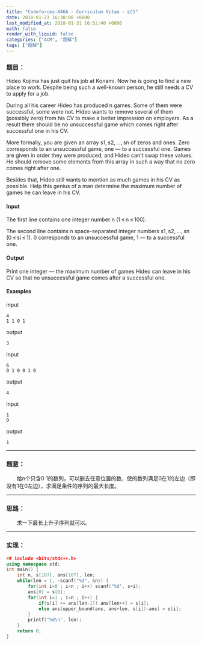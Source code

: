 ```yaml
---
title: "Codeforces-846A - Curriculum Vitae - LCS"
date: 2018-01-23 16:30:00 +0800
last_modified_at: 2018-01-31 16:52:40 +0800
math: false
render_with_liquid: false
categories: ["ACM", "题解"]
tags: ["题解"]
---
```


### 题目：
Hideo Kojima has just quit his job at Konami. Now he is going to find a new place to work. Despite being such a well-known person, he still needs a CV to apply for a job.

During all his career Hideo has produced n games. Some of them were successful, some were not. Hideo wants to remove several of them (possibly zero) from his CV to make a better impression on employers. As a result there should be no unsuccessful game which comes right after successful one in his CV.

More formally, you are given an array s1, s2, ..., sn of zeros and ones. Zero corresponds to an unsuccessful game, one — to a successful one. Games are given in order they were produced, and Hideo can't swap these values. He should remove some elements from this array in such a way that no zero comes right after one.

Besides that, Hideo still wants to mention as much games in his CV as possible. Help this genius of a man determine the maximum number of games he can leave in his CV.

#### Input
The first line contains one integer number n (1 ≤ n ≤ 100).

The second line contains n space-separated integer numbers s1, s2, ..., sn (0 ≤ si ≤ 1). 0 corresponds to an unsuccessful game, 1 — to a successful one.

#### Output
Print one integer — the maximum number of games Hideo can leave in his CV so that no unsuccessful game comes after a successful one.

#### Examples
input
```
4
1 1 0 1
```
output
```
3
```
input
```
6
0 1 0 0 1 0
```
output
```
4
```
input
```
1
0
```
output
```
1
```

---
### 题意：

&emsp;&emsp;给n个只含0 1的数列，可以删去任意位置的数，使的数列满足0在1的左边（即没有1在0左边），求满足条件的序列的最大长度。

---
### 思路：

&emsp;&emsp;求一下最长上升子序列就可以。

---
### 实现：

```cpp
## include <bits/stdc++.h>
using namespace std;
int main() {
    int n, s[107], ans[107], len;
    while(len = 1, ~scanf("%d", &n)) {
        for(int i=0 ; i<n ; i++) scanf("%d", s+i);
        ans[0] = s[0];
        for(int i=1 ; i<n ; i++) {
            if(s[i] >= ans[len-1]) ans[len++] = s[i];
            else ans[upper_bound(ans, ans+len, s[i])-ans] = s[i];
        }
        printf("%d\n", len);
    }
    return 0;
}
```